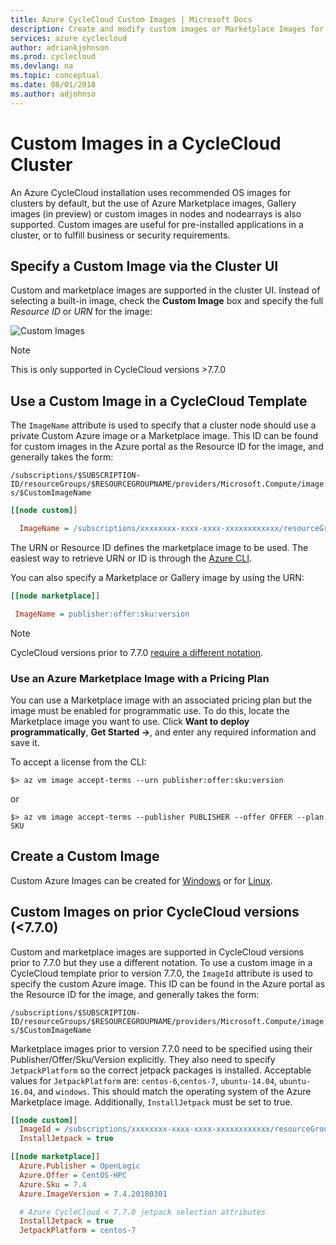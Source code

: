 ```yaml
---
title: Azure CycleCloud Custom Images | Microsoft Docs
description: Create and modify custom images or Marketplace Images for Azure CycleCloud.
services: azure cyclecloud
author: adriankjohnson
ms.prod: cyclecloud
ms.devlang: na
ms.topic: conceptual
ms.date: 08/01/2018
ms.author: adjohnso
---
```

# Custom Images in a CycleCloud Cluster

An Azure CycleCloud installation uses recommended OS images for clusters by default, but the use of Azure Marketplace images, Gallery images (in preview) or custom images in nodes and nodearrays is also supported. Custom images are useful for pre-installed applications in a cluster, or to fulfill business or security requirements.

## Specify a Custom Image via the Cluster UI

Custom and marketplace images are supported in the cluster UI. Instead of selecting a built-in image, check the **Custom Image** box and specify the full _Resource ID_ or _URN_ for the image:

![Custom Images](~/images/custom-image.png)

> [!NOTE]
> This is only supported in CycleCloud versions >7.7.0

## Use a Custom Image in a CycleCloud Template

The `ImageName` attribute is used to specify that a cluster node should use a private Custom Azure image or a Marketplace image. This ID can be found for custom images in the Azure portal as the Resource ID for the image, and generally takes the form:

`/subscriptions/$SUBSCRIPTION-ID/resourceGroups/$RESOURCEGROUPNAME/providers/Microsoft.Compute/images/$CustomImageName`

``` ini
[[node custom]]

  ImageName = /subscriptions/xxxxxxxx-xxxx-xxxx-xxxxxxxxxxxx/resourceGroups/MyResourceGroup/providers/Microsoft.Compute/images/MyCustomImage
```

The URN or Resource ID defines the marketplace image to be used. The easiest way to retrieve URN or ID is through the [Azure CLI](https://docs.microsoft.com/en-us/cli/azure/vm/image?view=azure-cli-latest#az-vm-image-list).

You can also specify a Marketplace or Gallery image by using the URN:

``` ini
[[node marketplace]]

 ImageName = publisher:offer:sku:version
```

> [!NOTE]
> CycleCloud versions prior to 7.7.0 [require a different notation](#custom-image-notation-prior-7-7-0).

### Use an Azure Marketplace Image with a Pricing Plan

You can use a Marketplace image with an associated pricing plan but the image must be enabled for programmatic use. To do this, locate the Marketplace image you want to use. Click **Want to deploy programmatically**, **Get Started ->**, and enter any required information and save it.

To accept a license from the CLI:

```azurecli-interactive
$> az vm image accept-terms --urn publisher:offer:sku:version
```

or

```azurecli-interactive
$> az vm image accept-terms --publisher PUBLISHER --offer OFFER --plan SKU
```

## Create a Custom Image

Custom Azure Images can be created for [Windows](https://docs.microsoft.com/en-us/azure/virtual-machines/windows/tutorial-custom-images) or for [Linux](https://docs.microsoft.com/en-us/azure/virtual-machines/linux/tutorial-custom-images).

<a name="custom-image-notation-prior-7-7-0"></a>
## Custom Images on prior CycleCloud versions (<7.7.0)

Custom and marketplace images are supported in CycleCloud versions prior to 7.7.0 but they use a different notation. To use a custom image in a CycleCloud template prior to version 7.7.0, the `ImageId` attribute is used to specify the custom Azure image. This ID can be found in the Azure portal as the Resource ID for the image, and generally takes the form:

`/subscriptions/$SUBSCRIPTION-ID/resourceGroups/$RESOURCEGROUPNAME/providers/Microsoft.Compute/images/$CustomImageName`

Marketplace images prior to version 7.7.0 need to be specified using their Publisher/Offer/Sku/Version explicitly. They also need to specify `JetpackPlatform` so the correct jetpack packages is installed. Acceptable values for `JetpackPlatform` are: `centos-6`,`centos-7`, `ubuntu-14.04`, `ubuntu-16.04`, and `windows`. This should match the operating system of the Azure Marketplace image. Additionally, `InstallJetpack` must be set to true.

``` ini
[[node custom]]
  ImageId = /subscriptions/xxxxxxxx-xxxx-xxxx-xxxxxxxxxxxx/resourceGroups/MyResourceGroup/providers/Microsoft.Compute/images/MyCustomImage
  InstallJetpack = true

[[node marketplace]]
  Azure.Publisher = OpenLogic
  Azure.Offer = CentOS-HPC
  Azure.Sku = 7.4
  Azure.ImageVersion = 7.4.20180301

  # Azure CycleCloud < 7.7.0 jetpack selection attributes
  InstallJetpack = true
  JetpackPlatform = centos-7
```